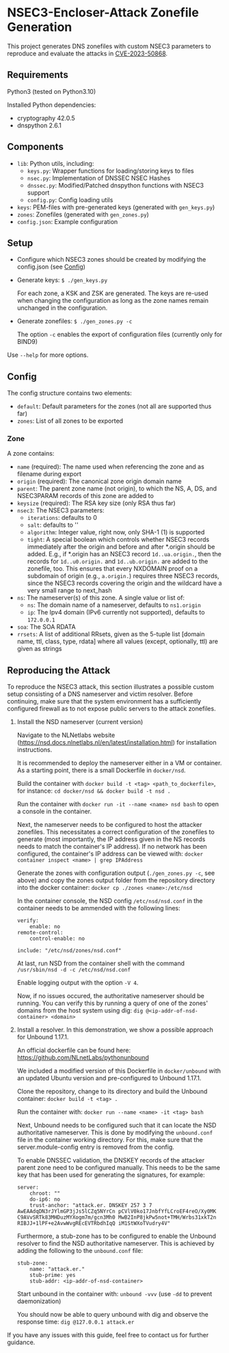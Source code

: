 # NSEC3-Encloser-Attack Zonefile Generation

This project generates DNS zonefiles with custom NSEC3 parameters to reproduce and evaluate the attacks in [CVE-2023-50868](https://kb.isc.org/docs/cve-2023-50868).

## Requirements
Python3 (tested on Python3.10)

Installed Python dependencies:
- cryptography 42.0.5
- dnspython    2.6.1

## Components
- `lib`: Python utils, including:
    - `keys.py`: Wrapper functions for loading/storing keys to files
    - `nsec.py`: Implementation of DNSSEC NSEC Hashes
    - `dnssec.py`: Modified/Patched dnspython functions with NSEC3 support
    - `config.py`: Config loading utils
- `keys`: PEM-files with pre-generated keys (generated with `gen_keys.py`)
- `zones`: Zonefiles (generated with `gen_zones.py`)
- `config.json`: Example configuration

## Setup

- Configure which NSEC3 zones should be created by modifying the config.json (see [Config](#config))

- Generate keys:
  `$ ./gen_keys.py`
  
  For each zone, a KSK and ZSK are generated.
  The keys are re-used when changing the configuration as long as the zone names remain unchanged in the configuration.

- Generate zonefiles:
  `$ ./gen_zones.py -c`
  
  The option `-c` enables the export of configuration files (currently only for BIND9)

Use `--help` for more options.

## Config

The config structure contains two elements:

- `default`: Default parameters for the zones (not all are supported thus far)
- `zones`: List of all zones to be exported

### Zone

A zone contains:
- `name` (required): The name used when referencing the zone and as filename during export
- `origin` (required): The canonical zone origin domain name
- `parent`: The parent zone name (not origin), to which the NS, A, DS, and NSEC3PARAM records of this zone are added to
- `keysize` (required): The RSA key size (only RSA thus far)
- `nsec3`: The NSEC3 parameters:
    - `iterations`: defaults to 0
    - `salt`: defaults to ''
    - `algorithm`: Integer value, right now, only SHA-1 (1) is supported
    - `tight`: A special boolean which controls whether NSEC3 records immediately after the origin and before and after *.origin should be added. E.g., if *.origin has an NSEC3 record `1d..ua.origin.`, then the records for `1d..u0.origin.` and `1d..ub.origin.` are added to the zonefile, too. This ensures that every NXDOMAIN proof on a subdomain of origin (e.g., `a.origin.`) requires three NSEC3 records, since the NSEC3 records covering the origin and the wildcard have a very small range to next\_hash
- `ns`: The nameserver(s) of this zone. A single value or list of:
    - `ns`: The domain name of a nameserver, defaults to `ns1.origin`
    - `ip`: The Ipv4 domain (IPv6 currently not supported), defaults to `172.0.0.1`
- `soa`: The SOA RDATA
- `rrsets`: A list of additional RRsets, given as the 5-tuple list \[domain name, ttl, class, type, rdata\] where all values (except, optionally, ttl) are given as strings

## Reproducing the Attack

To reproduce the NSEC3 attack, this section illustrates a possible custom setup consisting of a DNS nameserver and victim resolver.
Before continuing, make sure that the system environment has a sufficiently configured firewall as to not expose public servers to the attack zonefiles.

1. Install the NSD nameserver (current version)

   Navigate to the NLNetlabs website (https://nsd.docs.nlnetlabs.nl/en/latest/installation.html) for installation instructions.

   It is recommended to deploy the nameserver either in a VM or container. As a starting point, there is a small Dockerfile in `docker/nsd`.

   Build the container with `docker build -t <tag> <path_to_dockerfile>`, for instance:
   `cd docker/nsd && docker build -t nsd .`

   Run the container with `docker run -it --name <name> nsd bash` to open a console in the container.

   Next, the nameserver needs to be configured to host the attacker zonefiles.
   This necessitates a correct configuration of the zonefiles to generate (most importantly, the IP address given in the NS records needs to match the container's IP address).
   If no network has been configured, the container's IP address can be viewed with:
   `docker container inspect <name> | grep IPAddress`

   Generate the zones with configuration output (`./gen_zones.py -c`, see above) and copy the zones output folder from the repository directory into the docker container:
   `docker cp ./zones <name>:/etc/nsd`

   In the container console, the NSD config `/etc/nsd/nsd.conf` in the container needs to be ammended with the following lines:
   ```
   verify:
       enable: no
   remote-control:
       control-enable: no
   
   include: "/etc/nsd/zones/nsd.conf"
   ```

   At last, run NSD from the container shell with the command
   `/usr/sbin/nsd -d -c /etc/nsd/nsd.conf`

   Enable logging output with the option `-V 4`.

   Now, if no issues occured, the authoritative nameserver should be running. You can verify this by running a query of one of the zones' domains from the host system using dig:
   `dig @<ip-addr-of-nsd-container> <domain>`

2. Install a resolver. In this demonstration, we show a possible approach for Unbound 1.17.1.

   An official dockerfile can be found here: https://github.com/NLnetLabs/pythonunbound

   We included a modified version of this Dockerfile in `docker/unbound` with an updated Ubuntu version and pre-configured to Unbound 1.17.1.

   Clone the repository, change to its directory and build the Unbound container:
   `docker build -t <tag> .`

   Run the container with:
   `docker run --name <name> -it <tag> bash`

   Next, Unbound needs to be configured such that it can locate the NSD authoritative nameserver.
   This is done by modifying the `unbound.conf` file in the container working directory.
   For this, make sure that the server.module-config entry is removed from the config.

   To enable DNSSEC validation, the DNSKEY records of the attacker parent zone need to be configured manually.
   This needs to be the same key that has been used for generating the signatures, for example:
   ```
   server:
       chroot: ""
       do-ip6: no
       trust-anchor: "attack.er. DNSKEY 257 3 7 AwEAAdqDN3rJYlmGP3jJs5lCZq5NYrCn pCVlV0ko17JnbfYfLCroEF4reO/Xy0MK C9AVvSRTk83MHDuzMYXogm7m/gcn3Mh0 MwB2InP8jkPw5not+TMH/Wrbs31xkT2n RIBJJ+1lPF+e2AvwWvgREcEVTRbdhIqQ iM1StWXoTVudry4V"
   ```

   Furthermore, a stub-zone has to be configured to enable the Unbound resolver to find the NSD authoritative nameserver.
   This is achieved by adding the following to the `unbound.conf` file:
   ```
   stub-zone:
       name: "attack.er."
       stub-prime: yes
       stub-addr: <ip-addr-of-nsd-container>
   ```

   Start unbound in the container with:
   `unbound -vvv` (use `-dd` to prevent daemonization)

   You should now be able to query unbound with dig and observe the response time:
   `dig @127.0.0.1 attack.er`

If you have any issues with this guide, feel free to contact us for further guidance.
